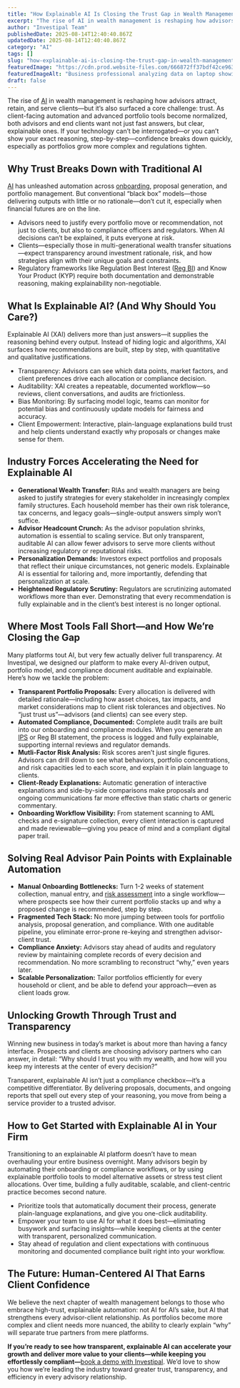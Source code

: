 ```yaml
---
title: "How Explainable AI Is Closing the Trust Gap in Wealth Management"
excerpt: "The rise of AI in wealth management is reshaping how advisors attract, retain, and serve clients-but it’s also surfaced a core challenge: trust."
author: "Investipal Team"
publishedDate: 2025-08-14T12:40:40.867Z
updatedDate: 2025-08-14T12:40:40.867Z
category: "AI"
tags: []
slug: "how-explainable-ai-is-closing-the-trust-gap-in-wealth-management"
featuredImage: "https://cdn.prod.website-files.com/666872ff37bdf42ce9637d77/689d91cfed4da7853f72b7e4_pexels-photo-6153354.jpeg"
featuredImageAlt: "Business professional analyzing data on laptop showing AI-driven wealth management transparency and trust"
draft: false
---
```

<p>The rise of <a href="/blog/ai">AI</a> in wealth management is reshaping how advisors attract, retain, and serve clients—but it’s also surfaced a core challenge: trust. As client-facing automation and advanced portfolio tools become normalized, both advisors and end clients want not just fast answers, but clear, explainable ones. If your technology can’t be interrogated—or you can’t show your exact reasoning, step-by-step—confidence breaks down quickly, especially as portfolios grow more complex and regulations tighten.</p>

<h2>Why Trust Breaks Down with Traditional AI</h2>
<p><a href="/blog/ai">AI</a> has unleashed automation across <a href="/blog/onboarding">onboarding</a>, proposal generation, and portfolio management. But conventional “black box” models—those delivering outputs with little or no rationale—don’t cut it, especially when financial futures are on the line.</p>
<ul><li>Advisors need to justify every portfolio move or recommendation, not just to clients, but also to compliance officers and regulators. When AI decisions can’t be explained, it puts everyone at risk.</li><li>Clients—especially those in multi-generational wealth transfer situations—expect transparency around investment rationale, risk, and how strategies align with their unique goals and constraints.</li><li>Regulatory frameworks like Regulation Best Interest (<a href="/features/regulation-best-interest-generator">Reg BI</a>) and Know Your Product (KYP) require both documentation and demonstrable reasoning, making explainability non-negotiable.</li></ul>

<h2>What Is Explainable AI? (And Why Should You Care?)</h2>
<p>Explainable AI (XAI) delivers more than just answers—it supplies the reasoning behind every output. Instead of hiding logic and algorithms, XAI surfaces how recommendations are built, step by step, with quantitative and qualitative justifications.</p>
<ul><li>Transparency: Advisors can see which data points, market factors, and client preferences drive each allocation or compliance decision.</li><li>Auditability: XAI creates a repeatable, documented workflow—so reviews, client conversations, and audits are frictionless.</li><li>Bias Monitoring: By surfacing model logic, teams can monitor for potential bias and continuously update models for fairness and accuracy.</li><li>Client Empowerment: Interactive, plain-language explanations build trust and help clients understand exactly why proposals or changes make sense for them.</li></ul>

<h2>Industry Forces Accelerating the Need for Explainable AI</h2>
<ul><li><strong>Generational Wealth Transfer:</strong> RIAs and wealth managers are being asked to justify strategies for every stakeholder in increasingly complex family structures. Each household member has their own risk tolerance, tax concerns, and legacy goals—single-output answers simply won’t suffice.</li><li><strong>Advisor Headcount Crunch:</strong> As the advisor population shrinks, automation is essential to scaling service. But only transparent, auditable AI can allow fewer advisors to serve more clients without increasing regulatory or reputational risks.</li><li><strong>Personalization Demands:</strong> Investors expect portfolios and proposals that reflect their unique circumstances, not generic models. Explainable AI is essential for tailoring and, more importantly, defending that personalization at scale.</li><li><strong>Heightened Regulatory Scrutiny:</strong> Regulators are scrutinizing automated workflows more than ever. Demonstrating that every recommendation is fully explainable and in the client’s best interest is no longer optional.</li></ul>

<h2>Where Most Tools Fall Short—and How We’re Closing the Gap</h2>
<p>Many platforms tout AI, but very few actually deliver full transparency. At Investipal, we designed our platform to make every AI-driven output, portfolio model, and compliance document auditable and explainable. Here’s how we tackle the problem:</p>
<ul><li><strong>Transparent Portfolio Proposals:</strong> Every allocation is delivered with detailed rationale—including how asset choices, tax impacts, and market considerations map to client risk tolerances and objectives. No “just trust us”—advisors (and clients) can see every step.</li><li><strong>Automated Compliance, Documented:</strong> Complete audit trails are built into our onboarding and compliance modules. When you generate an <a href="/features/investment-policy-statements">IPS</a> or Reg BI statement, the process is logged and fully explainable, supporting internal reviews and regulator demands.</li><li><strong>Mutli-Factor Risk Analysis:</strong> Risk scores aren’t just single figures. Advisors can drill down to see what behaviors, portfolio concentrations, and risk capacities led to each score, and explain it in plain language to clients.</li><li><strong>Client-Ready Explanations:</strong> Automatic generation of interactive explanations and side-by-side comparisons make proposals and ongoing communications far more effective than static charts or generic commentary.</li><li><strong>Onboarding Workflow Visibility:</strong> From statement scanning to AML checks and e-signature collection, every client interaction is captured and made reviewable—giving you peace of mind and a compliant digital paper trail.</li></ul>

<h2>Solving Real Advisor Pain Points with Explainable Automation</h2>
<ul><li><strong>Manual Onboarding Bottlenecks:</strong> Turn 1-2 weeks of statement collection, manual entry, and <a href="/risk-assessment">risk assessment</a> into a single workflow—where prospects see how their current portfolio stacks up and why a proposed change is recommended, step by step.</li><li><strong>Fragmented Tech Stack:</strong> No more jumping between tools for portfolio analysis, proposal generation, and compliance. With one auditable pipeline, you eliminate error-prone re-keying and strengthen advisor-client trust.</li><li><strong>Compliance Anxiety:</strong> Advisors stay ahead of audits and regulatory review by maintaining complete records of every decision and recommendation. No more scrambling to reconstruct “why,” even years later.</li><li><strong>Scalable Personalization:</strong> Tailor portfolios efficiently for every household or client, and be able to defend your approach—even as client loads grow.</li></ul>

<h2>Unlocking Growth Through Trust and Transparency</h2>
<p>Winning new business in today’s market is about more than having a fancy interface. Prospects and clients are choosing advisory partners who can answer, in detail: “Why should I trust you with my wealth, and how will you keep my interests at the center of every decision?”</p>
<p>Transparent, explainable AI isn’t just a compliance checkbox—it’s a competitive differentiator. By delivering proposals, documents, and ongoing reports that spell out every step of your reasoning, you move from being a service provider to a trusted advisor.</p>

<h2>How to Get Started with Explainable AI in Your Firm</h2>
<p>Transitioning to an explainable AI platform doesn’t have to mean overhauling your entire business overnight. Many advisors begin by automating their onboarding or compliance workflows, or by using explainable portfolio tools to model alternative assets or stress test client allocations. Over time, building a fully auditable, scalable, and client-centric practice becomes second nature.</p>
<ul><li>Prioritize tools that automatically document their process, generate plain-language explanations, and give you one-click auditability.</li><li>Empower your team to use AI for what it does best—eliminating busywork and surfacing insights—while keeping clients at the center with transparent, personalized communication.</li><li>Stay ahead of regulation and client expectations with continuous monitoring and documented compliance built right into your workflow.</li></ul>

<h2>The Future: Human-Centered AI That Earns Client Confidence</h2>
<p>We believe the next chapter of wealth management belongs to those who embrace high-trust, explainable automation: not AI for AI’s sake, but AI that strengthens every advisor-client relationship. As portfolios become more complex and client needs more nuanced, the ability to clearly explain “why” will separate true partners from mere platforms.</p>

<p><strong>If you’re ready to see how transparent, explainable AI can accelerate your growth and deliver more value to your clients—while keeping you effortlessly compliant—</strong><a href="/book-a-demo">book a demo with Investipal</a>. We’d love to show you how we’re leading the industry toward greater trust, transparency, and efficiency in every advisory relationship.</p>